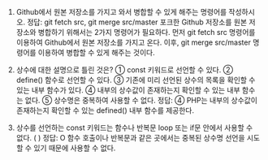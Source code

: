 1. Github에서 원본 저장소를 가지고 와서 병합할 수 있게 해주는 명령어를 작성하시오.
정답: git fetch src, git merge src/master
포크한 Github 저장소를 원본 저장소와 병합하기 위해서는 2가지 명령어가 필요하다.
먼저 git fetch src 명령어를 이용하여 Github에서 원본 저장소를 가지고 온다.
이후, git merge src/master 명령어를 이용하여 병합할 수 있게 해주는 것이다.

2. 상수에 대한 설명으로 틀린 것은?
① const 키워드로 선언할 수 있다.
② define() 함수로 선언할 수 있다.
③ 기존에 미리 선언된 상수의 목록을 확인할 수 있는 내부 함수가 있다.
④ 내부의 상수값이 존재하는지 확인할 수 있는 내부 함수는 없다.
⑤ 상수명은 중복하여 사용할 수 없다.
정답: ④
PHP는 내부의 상수값이 존재하는지 확인할 수 있는 defined() 내부 함수를 제공한다.

3. 상수를 선언하는 const 키워드는 함수나 반복문 loop 또는 if문 안에서 사용할 수 없다. (   )
정답: O
함수 호출이나 반복문과 같은 곳에서는 중복된 상수명 선언을 시도할 수 있기 때문에 사용할 수 없다.
